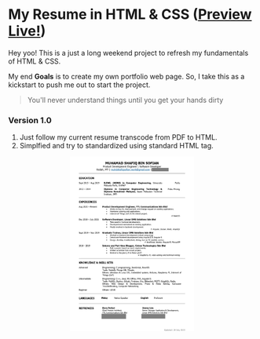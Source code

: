 # My Resume in HTML & CSS (<a href="https://muhdshafiqsofian.github.io/myresume-html-css/" target="_blank">Preview Live!</a>)
Hey yoo! This is a just a long weekend project to refresh my fundamentals of HTML & CSS.

My end **Goals** is to create my own portfolio web page. So, I take this as a kickstart to push me out to start the project.

> You'll never understand things until you get your hands dirty

### Version 1.0
1. Just follow my current resume transcode from PDF to HTML.
2. Simplfied and try to standardized using standard HTML tag.

<center>
   <img src="./images/my_resume_v1.0.jpg" width="50%" center>
</center>
